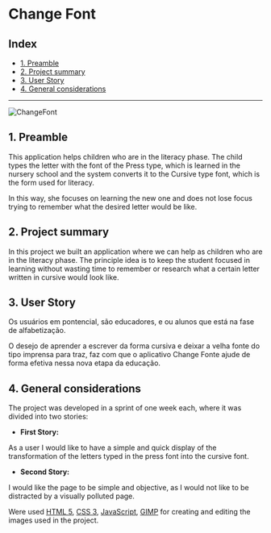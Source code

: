 # Change Font

## Index

- [1. Preamble](#1-Preamble)
- [2. Project summary](#2-project-summary)
- [3. User Story](#3-user-story)
- [4. General considerations](#4-general-considerations)

---

![ChangeFont](https://user-images.githubusercontent.com/990877/110169837-0843c880-7dd8-11eb-950e-602b1e41ff68.jpg)

## 1. Preamble

This application helps children who are in the literacy phase. The child types the letter with the font of the Press type, which is learned in the nursery school and the system converts it to the Cursive type font, which is the form used for literacy.

In this way, she focuses on learning the new one and does not lose focus trying to remember what the desired letter would be like.

## 2. Project summary

In this project we built an application where we can help as children who are in the literacy phase. The principle idea is to keep the student focused
in learning without wasting time to remember or research what a certain letter written in cursive would look like.

## 3. User Story

Os usuários em pontencial, são educadores, e ou alunos que está na fase de alfabetização.

O desejo de aprender a escrever da forma cursiva e deixar a velha fonte do tipo imprensa para traz, faz com que o aplicativo Change Fonte ajude de forma
efetiva nessa nova etapa da educação.

## 4. General considerations

The project was developed in a sprint of one week each, where it was divided into two stories:

- **First Story:**

As a user I would like to have a simple and quick display of the transformation of the letters typed in the press font into the cursive font.

- **Second Story:**

I would like the page to be simple and objective, as I would not like to be distracted by a visually polluted page.

Were used [HTML 5](https://developer.mozilla.org/en-US/docs/Web/HTML/HTML5), [CSS 3](https://developer.mozilla.org/en-US/docs/Web/CSS), [JavaScript](https://developer.mozilla.org/en-US/docs/Web/JavaScript), [GIMP](https://www.gimp.org/) for creating and editing the images used in the project.
